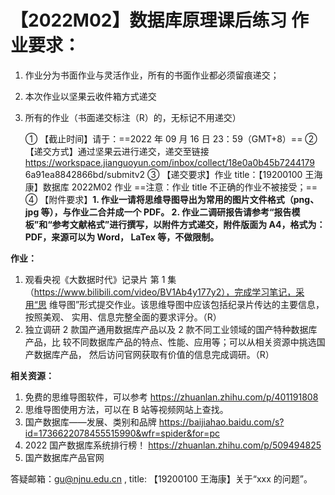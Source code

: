 # 【2022M02】数据库原理课后练习 作业要求： 
1. 作业分为书面作业与灵活作业，所有的书面作业都必须留痕递交；
2. 本次作业以坚果云收件箱方式递交
3. 所有的作业（书面递交标注（R）的，无标记不用递交）

	① 【截止时间】请于：==2022 年 09 月 16 日 23：59（GMT+8）==
	② 【递交方式】通过坚果云进行递交，递交至链接 https://workspace.jianguoyun.com/inbox/collect/18e0a0b45b7244179 6a91ea8842866bd/submitv2
	③ 【递交要求】作业 title：【19200100 王海康】数据库 2022M02 作业 ==注意：作业 title 不正确的作业不被接受；==
	④ 【附件要求】**1. 作业一请将思维导图导出为常用的图片文件格式（png、jpg 等），与作业二合并成一个 PDF。 2. 作业二调研报告请参考“报告模板”和“参考文献格式”进行撰写，以附件方式递交，附件版面为 A4，格式为：PDF，来源可以为 Word， LaTex 等，不做限制。**

**作业：** 
1. 观看央视《大数据时代》记录片 第 1 集 （https://www.bilibili.com/video/BV1Ab4y177y2），完成学习笔记，采用“思 维导图”形式提交作业。该思维导图中应该包括纪录片传达的主要信息，按照美观、 实用、信息完整全面的要求评分。（R） 
2. 独立调研 2 款国产通用数据库产品以及 2 款不同工业领域的国产特种数据库产品，比 较不同数据库产品的特点、性能、应用等；可以从相关资源中挑选国产数据库产品， 然后访问官网获取有价值的信息完成调研。（R） 

**相关资源：**
1. 免费的思维导图软件，可以参考 https://zhuanlan.zhihu.com/p/401191808 
2. 思维导图使用方法，可以在 B 站等视频网站上查找。 
3. 国产数据库——发展、类别和品牌 https://baijiahao.baidu.com/s?id=1736622078455515990&wfr=spider&for=pc 
4. 2022 国产数据库系统排行榜！ https://zhuanlan.zhihu.com/p/509494825 
5. 国产数据库产品官网

答疑邮箱：gu@njnu.edu.cn , title: 【19200100 王海康】关于“xxx 的问题”。